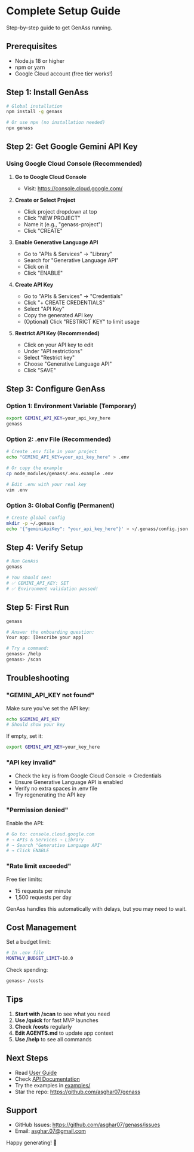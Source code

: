 # Complete Setup Guide

Step-by-step guide to get GenAss running.

## Prerequisites

- Node.js 18 or higher
- npm or yarn
- Google Cloud account (free tier works!)

## Step 1: Install GenAss

```bash
# Global installation
npm install -g genass

# Or use npx (no installation needed)
npx genass
```

## Step 2: Get Google Gemini API Key

### Using Google Cloud Console (Recommended)

1. **Go to Google Cloud Console**
   - Visit: https://console.cloud.google.com/

2. **Create or Select Project**
   - Click project dropdown at top
   - Click "NEW PROJECT"
   - Name it (e.g., "genass-project")
   - Click "CREATE"

3. **Enable Generative Language API**
   - Go to "APIs & Services" → "Library"
   - Search for "Generative Language API"
   - Click on it
   - Click "ENABLE"

4. **Create API Key**
   - Go to "APIs & Services" → "Credentials"
   - Click "+ CREATE CREDENTIALS"
   - Select "API Key"
   - Copy the generated API key
   - (Optional) Click "RESTRICT KEY" to limit usage

5. **Restrict API Key (Recommended)**
   - Click on your API key to edit
   - Under "API restrictions"
   - Select "Restrict key"
   - Choose "Generative Language API"
   - Click "SAVE"

## Step 3: Configure GenAss

### Option 1: Environment Variable (Temporary)

```bash
export GEMINI_API_KEY=your_api_key_here
genass
```

### Option 2: .env File (Recommended)

```bash
# Create .env file in your project
echo "GEMINI_API_KEY=your_api_key_here" > .env

# Or copy the example
cp node_modules/genass/.env.example .env

# Edit .env with your real key
vim .env
```

### Option 3: Global Config (Permanent)

```bash
# Create global config
mkdir -p ~/.genass
echo '{"geminiApiKey": "your_api_key_here"}' > ~/.genass/config.json
```

## Step 4: Verify Setup

```bash
# Run GenAss
genass

# You should see:
# ✅ GEMINI_API_KEY: SET
# ✅ Environment validation passed!
```

## Step 5: First Run

```bash
genass

# Answer the onboarding question:
Your app: [Describe your app]

# Try a command:
genass> /help
genass> /scan
```

## Troubleshooting

### "GEMINI_API_KEY not found"

Make sure you've set the API key:
```bash
echo $GEMINI_API_KEY
# Should show your key
```

If empty, set it:
```bash
export GEMINI_API_KEY=your_key_here
```

### "API key invalid"

- Check the key is from Google Cloud Console → Credentials
- Ensure Generative Language API is enabled
- Verify no extra spaces in .env file
- Try regenerating the API key

### "Permission denied"

Enable the API:
```bash
# Go to: console.cloud.google.com
# → APIs & Services → Library
# → Search "Generative Language API"
# → Click ENABLE
```

### "Rate limit exceeded"

Free tier limits:
- 15 requests per minute
- 1,500 requests per day

GenAss handles this automatically with delays, but you may need to wait.

## Cost Management

Set a budget limit:

```bash
# In .env file
MONTHLY_BUDGET_LIMIT=10.0
```

Check spending:
```bash
genass> /costs
```

## Tips

1. **Start with /scan** to see what you need
2. **Use /quick** for fast MVP launches
3. **Check /costs** regularly
4. **Edit AGENTS.md** to update app context
5. **Use /help** to see all commands

## Next Steps

- Read [User Guide](USER_GUIDE.md)
- Check [API Documentation](API.md)
- Try the examples in [examples/](examples/)
- Star the repo: https://github.com/asghar07/genass

## Support

- GitHub Issues: https://github.com/asghar07/genass/issues
- Email: asghar.07@gmail.com

Happy generating! 🎨